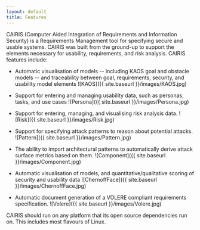 ```yaml
---
layout: default
title: Features
---
```


CAIRIS (Computer Aided Integration of Requirements and Information Security) is a Requirements Management tool for specifying secure and usable systems. CAIRIS was built from the ground-up to support the elements necessary for usability, requirements, and risk analysis. CAIRIS features include:

* Automatic visualisation of models -- including KAOS goal and obstacle models -- and traceability between goal, requirements, security, and usability model elements
![KAOS]({{ site.baseurl }}/images/KAOS.jpg)

* Support for entering and managing usability data, such as personas, tasks, and use cases
![Persona]({{ site.baseurl }}/images/Persona.jpg)

* Support for entering, managing, and visualising risk analysis data.
![Risk]({{ site.baseurl }}/images/Risk.jpg)

* Support for specifying attack patterns to reason about potential attacks.
![Pattern]({{ site.baseurl }}/images/Pattern.jpg)


* The ability to import architectural patterns to automatically derive attack surface metrics based on them.
![Component]({{ site.baseurl }}/images/Component.jpg)

* Automatic visualisation of models, and quantitative/qualitative scoring of security and usability data
![ChernoffFace]({{ site.baseurl }}/images/ChernoffFace.jpg)

* Automatic document generation of a VOLERE compliant requirements specification.
![Volere]({{ site.baseurl }}/images/Volere.jpg)


CAIRIS should run on any platform that its open source dependencies run on.  This includes most flavours of Linux.
